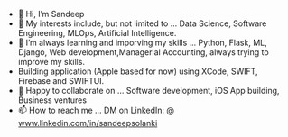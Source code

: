 - 👋 Hi, I’m Sandeep
- 👀 My interests include, but not limited to ... Data Science, Software Engineering, MLOps, Artificial Intelligence. 
- 🌱 I’m always learning and imporving my skills ... Python, Flask, ML, Django, Web development,Managerial Accounting, always trying to improve my skills.
- Building application (Apple based for now) using XCode, SWIFT, Firebase and SWIFTUI. 
- 💞️ Happy to collaborate on ... Software development, iOS App building, Business ventures 
- 📫 How to reach me ... DM on LinkedIn: @ www.linkedin.com/in/sandeepsolanki 

<!---
manoritesandeep/manoritesandeep is a ✨ special ✨ repository because its `README.md` (this file) appears on your GitHub profile.
You can click the Preview link to take a look at your changes.
--->
